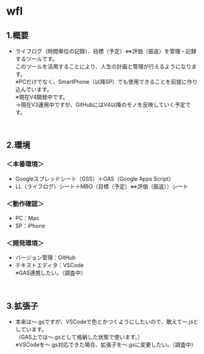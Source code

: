 # wfl  
## 1.概要  
- ライフログ（時間単位の記録）、目標（予定）⇔評価（振返）を管理・記録するツールです。  
このツールを活用することにより、人生の計画と管理が行えるようになります。  
※PCだけでなく、SmartPhone（以降SP）でも使用できることを前提に作り込んでいます。  
※現在V4開発中です。  
→現在V3運用中ですが、GitHubにはV4以降のモノを反映していく予定です。  
<br />  

## 2.環境  
### ＜本番環境＞  
- Googleスプレッドシート（GSS）＋GAS（Google Apps Script）  
- LL（ライフログ）シート＋MBO（目標（予定）⇔評価（振返））シート  

### ＜動作確認＞  
- PC：Mac  
- SP：iPhone  

### ＜開発環境＞
- バージョン管理：GitHub  
- テキストエディタ：VSCode  
※GAS連携したい。（調査中）
<br />

## 3.拡張子  
- 本来は〜.gsですが、VSCodeで色とかつくようにしたいので、敢えて〜.jsとしています。  
（GAS上では〜.gsとして格納した状態で使います。）  
※VSCodeを〜.gs対応できた場合、拡張子を〜.gsに変更したい。（調査中）
